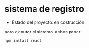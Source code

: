 <h1>sistema de registro</h1>

- Estado del proyecto: en costrucción

para ejecutar el sistema: debes poner

```npm install react```
